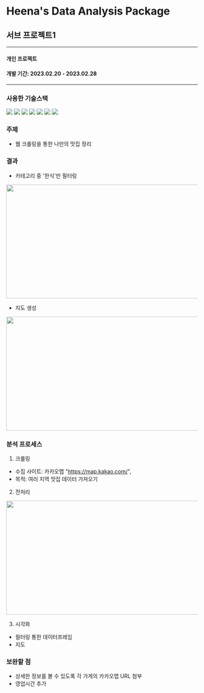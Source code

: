 # Heena's Data Analysis Package

## 서브 프로젝트1
---

#### **개인 프로젝트**

#### **개발 기간: 2023.02.20 - 2023.02.28**

---
### 사용한 기술스택

<img src="https://img.shields.io/badge/Python-red?style=flat&logo=Python&logoColor=white"> <img src="https://img.shields.io/badge/MySQL-yellow?style=flat&logo=MySQL&logoColor=white"> <img src="https://img.shields.io/badge/Jupyter-blue?style=flat&logo=Jupyter&logoColor=white"> <img src="https://img.shields.io/badge/Selenuim-success?style=flat&logo=Selenium&logoColor=white"> <img src="https://img.shields.io/badge/pandas-yellowgreen?style=flat&logo=pandas&logoColor=white"> <img src="https://img.shields.io/badge/Folium-ff69b4?style=flat&logo=Folium&logoColor=white"> <img src="https://img.shields.io/badge/Visual Studio Code-blueviolet?style=flat&logo=Visual Studio Code&logoColor=white">


### 주제
- 웹 크롤링을 통한 나만의 맛집 정리


### 결과
- 카테고리 중 '한식'만 필터링

<img src="https://user-images.githubusercontent.com/104770890/222644261-3f007f71-3e82-4640-9ad5-f2b57b396a6b.png" width="650" height="300"/>



- 지도 생성

<img src="https://user-images.githubusercontent.com/104770890/222644852-c9a898ca-849a-46e6-871a-647cd24cca5c.png" width="650" height="300"/>



### 분석 프로세스
1. 크롤링
- 수집 사이트: 카카오맵 "https://map.kakao.com/", 
- 목적: 여러 지역 맛집 데이터 가져오기

2. 전처리

<img src="https://user-images.githubusercontent.com/104770890/222648245-c174cf6f-c729-4f16-b726-bad8e732eac4.png" width="650" height="300"/>

3. 시각화
- 필터링 통한 데이터프레임
- 지도

### 보완할 점
- 상세한 정보를 볼 수 있도록 각 가게의 카카오맵 URL 첨부
- 영업시간 추가
